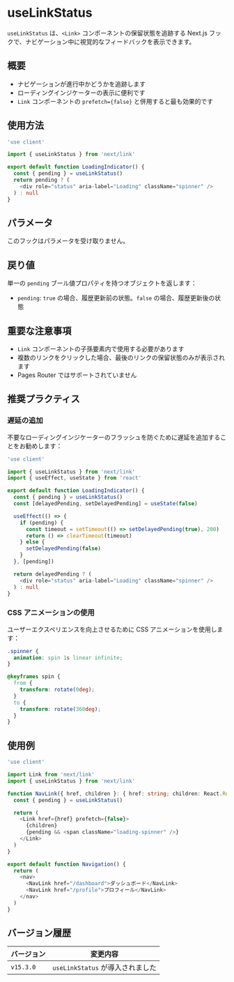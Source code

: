 # useLinkStatus

`useLinkStatus` は、`<Link>` コンポーネントの保留状態を追跡する Next.js フックで、ナビゲーション中に視覚的なフィードバックを表示できます。

## 概要

- ナビゲーションが進行中かどうかを追跡します
- ローディングインジケーターの表示に便利です
- `Link` コンポーネントの `prefetch={false}` と併用すると最も効果的です

## 使用方法

```typescript
'use client'

import { useLinkStatus } from 'next/link'

export default function LoadingIndicator() {
  const { pending } = useLinkStatus()
  return pending ? (
    <div role="status" aria-label="Loading" className="spinner" />
  ) : null
}
```

## パラメータ

このフックはパラメータを受け取りません。

## 戻り値

単一の `pending` ブール値プロパティを持つオブジェクトを返します：

- `pending`: `true` の場合、履歴更新前の状態。`false` の場合、履歴更新後の状態

## 重要な注意事項

- `Link` コンポーネントの子孫要素内で使用する必要があります
- 複数のリンクをクリックした場合、最後のリンクの保留状態のみが表示されます
- Pages Router ではサポートされていません

## 推奨プラクティス

### 遅延の追加

不要なローディングインジケーターのフラッシュを防ぐために遅延を追加することをお勧めします：

```typescript
'use client'

import { useLinkStatus } from 'next/link'
import { useEffect, useState } from 'react'

export default function LoadingIndicator() {
  const { pending } = useLinkStatus()
  const [delayedPending, setDelayedPending] = useState(false)

  useEffect(() => {
    if (pending) {
      const timeout = setTimeout(() => setDelayedPending(true), 200)
      return () => clearTimeout(timeout)
    } else {
      setDelayedPending(false)
    }
  }, [pending])

  return delayedPending ? (
    <div role="status" aria-label="Loading" className="spinner" />
  ) : null
}
```

### CSS アニメーションの使用

ユーザーエクスペリエンスを向上させるために CSS アニメーションを使用します：

```css
.spinner {
  animation: spin 1s linear infinite;
}

@keyframes spin {
  from {
    transform: rotate(0deg);
  }
  to {
    transform: rotate(360deg);
  }
}
```

## 使用例

```typescript
'use client'

import Link from 'next/link'
import { useLinkStatus } from 'next/link'

function NavLink({ href, children }: { href: string; children: React.ReactNode }) {
  const { pending } = useLinkStatus()

  return (
    <Link href={href} prefetch={false}>
      {children}
      {pending && <span className="loading-spinner" />}
    </Link>
  )
}

export default function Navigation() {
  return (
    <nav>
      <NavLink href="/dashboard">ダッシュボード</NavLink>
      <NavLink href="/profile">プロフィール</NavLink>
    </nav>
  )
}
```

## バージョン履歴

| バージョン | 変更内容 |
|---------|---------|
| `v15.3.0` | `useLinkStatus` が導入されました |
